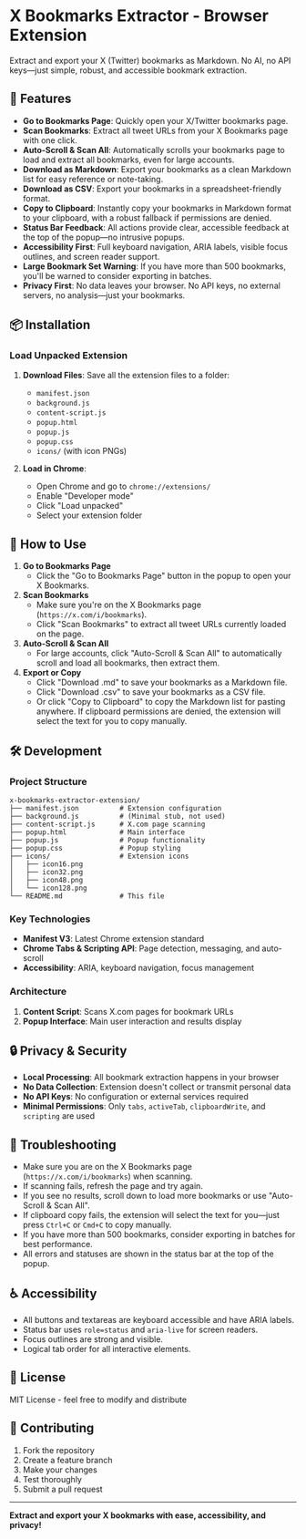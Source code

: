 # X Bookmarks Extractor - Browser Extension

Extract and export your X (Twitter) bookmarks as Markdown. No AI, no API keys—just simple, robust, and accessible bookmark extraction.

## 🚀 Features

- **Go to Bookmarks Page**: Quickly open your X/Twitter bookmarks page.
- **Scan Bookmarks**: Extract all tweet URLs from your X Bookmarks page with one click.
- **Auto-Scroll & Scan All**: Automatically scrolls your bookmarks page to load and extract all bookmarks, even for large accounts.
- **Download as Markdown**: Export your bookmarks as a clean Markdown list for easy reference or note-taking.
- **Download as CSV**: Export your bookmarks in a spreadsheet-friendly format.
- **Copy to Clipboard**: Instantly copy your bookmarks in Markdown format to your clipboard, with a robust fallback if permissions are denied.
- **Status Bar Feedback**: All actions provide clear, accessible feedback at the top of the popup—no intrusive popups.
- **Accessibility First**: Full keyboard navigation, ARIA labels, visible focus outlines, and screen reader support.
- **Large Bookmark Set Warning**: If you have more than 500 bookmarks, you'll be warned to consider exporting in batches.
- **Privacy First**: No data leaves your browser. No API keys, no external servers, no analysis—just your bookmarks.

## 📦 Installation

### Load Unpacked Extension

1. **Download Files**: Save all the extension files to a folder:
   - `manifest.json`
   - `background.js`
   - `content-script.js`
   - `popup.html`
   - `popup.js`
   - `popup.css`
   - `icons/` (with icon PNGs)

2. **Load in Chrome**:
   - Open Chrome and go to `chrome://extensions/`
   - Enable "Developer mode"
   - Click "Load unpacked"
   - Select your extension folder

## 📖 How to Use

1. **Go to Bookmarks Page**
   - Click the "Go to Bookmarks Page" button in the popup to open your X Bookmarks.
2. **Scan Bookmarks**
   - Make sure you're on the X Bookmarks page (`https://x.com/i/bookmarks`).
   - Click "Scan Bookmarks" to extract all tweet URLs currently loaded on the page.
3. **Auto-Scroll & Scan All**
   - For large accounts, click "Auto-Scroll & Scan All" to automatically scroll and load all bookmarks, then extract them.
4. **Export or Copy**
   - Click "Download .md" to save your bookmarks as a Markdown file.
   - Click "Download .csv" to save your bookmarks as a CSV file.
   - Or click "Copy to Clipboard" to copy the Markdown list for pasting anywhere. If clipboard permissions are denied, the extension will select the text for you to copy manually.

## 🛠️ Development

### Project Structure
```
x-bookmarks-extractor-extension/
├── manifest.json          # Extension configuration
├── background.js          # (Minimal stub, not used)
├── content-script.js      # X.com page scanning
├── popup.html             # Main interface
├── popup.js               # Popup functionality
├── popup.css              # Popup styling
├── icons/                 # Extension icons
│   ├── icon16.png
│   ├── icon32.png
│   ├── icon48.png
│   └── icon128.png
└── README.md              # This file
```

### Key Technologies
- **Manifest V3**: Latest Chrome extension standard
- **Chrome Tabs & Scripting API**: Page detection, messaging, and auto-scroll
- **Accessibility**: ARIA, keyboard navigation, focus management

### Architecture
1. **Content Script**: Scans X.com pages for bookmark URLs
2. **Popup Interface**: Main user interaction and results display

## 🔒 Privacy & Security

- **Local Processing**: All bookmark extraction happens in your browser
- **No Data Collection**: Extension doesn't collect or transmit personal data
- **No API Keys**: No configuration or external services required
- **Minimal Permissions**: Only `tabs`, `activeTab`, `clipboardWrite`, and `scripting` are used

## 🐛 Troubleshooting

- Make sure you are on the X Bookmarks page (`https://x.com/i/bookmarks`) when scanning.
- If scanning fails, refresh the page and try again.
- If you see no results, scroll down to load more bookmarks or use "Auto-Scroll & Scan All".
- If clipboard copy fails, the extension will select the text for you—just press `Ctrl+C` or `Cmd+C` to copy manually.
- If you have more than 500 bookmarks, consider exporting in batches for best performance.
- All errors and statuses are shown in the status bar at the top of the popup.

## ♿ Accessibility

- All buttons and textareas are keyboard accessible and have ARIA labels.
- Status bar uses `role=status` and `aria-live` for screen readers.
- Focus outlines are strong and visible.
- Logical tab order for all interactive elements.

## 📝 License

MIT License - feel free to modify and distribute

## 🤝 Contributing

1. Fork the repository
2. Create a feature branch
3. Make your changes
4. Test thoroughly
5. Submit a pull request

---

**Extract and export your X bookmarks with ease, accessibility, and privacy!**